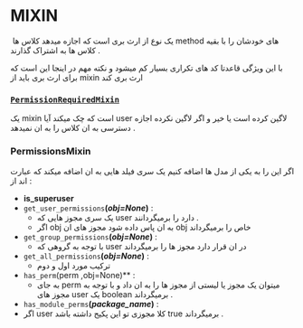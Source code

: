 # MIXIN 

​	یک نوع از ارث بری است که اجازه میدهد کلاس ها method های خودشان را با بقیه کلاس ها به اشتراک گذارند .

با این ویژگی قاعدتا کد های تکراری بسیار کم میشود  و نکته مهم در اینجا این است که برای ارث بری باید از mixin ارث بری کند 

### [**`PermissionRequiredMixin`**](https://docs.djangoproject.com/en/dev/topics/auth/default/#the-permissionrequiredmixin-mixin)

یک mixin است که چک میکند آیا user لاگین کرده است یا خیر و اگر لاگین نکرده اجازه دسترسی به ان کلاس را به ان نمیدهد .

### **PermissionsMixin**

اگر این را به یکی از مدل ها اضافه کنیم یک سری فیلد هایی به ان اضافه میکند که عبارت اند از  : 

* **is_superuser** 
* `get_user_permissions`**(***obj=None***)** : 
  * یک سری مجوز هایی که user دارد را برمیگردانند . 
  * اگر obj به ان پاس داده شود مجوز های ان obj خاص را برمیگرداند 
* `get_group_permissions`**(***obj=None***)** :
  * با توجه به گروهی که user در ان قرار دارد مجوز ها را برمیگرداند 
* `get_all_permissions`**(***obj=None***)** : 
  * ترکیب مورد اول و دوم 
* `has_perm`(perm ,obj=None)** :
  * به جای perm میتوان یک مجوز یا لیستی از مجوز ها را به ان داد و با توجه به مجوز های user یک boolean برمیگرداند . 
* `has_module_perms`**(***package_name***)** :
* اگر user کلا مجوزی تو این پکیج داشته باشد true برمیگرداند . 
